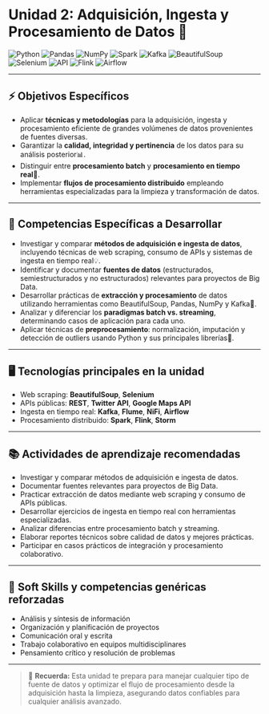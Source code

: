 
# Unidad 2: Adquisición, Ingesta y Procesamiento de Datos 📡

![Python](https://img.shields.io/badge/Python-3776AB?logo=python&logoColor=white)
![Pandas](https://img.shields.io/badge/Pandas-150458?logo=pandas&logoColor=white)
![NumPy](https://img.shields.io/badge/NumPy-013243?logo=numpy&logoColor=white)
![Spark](https://img.shields.io/badge/Spark-FDEE21?logo=apachespark&logoColor=black)
![Kafka](https://img.shields.io/badge/Kafka-231F20?logo=apachekafka&logoColor=white)
![BeautifulSoup](https://img.shields.io/badge/BeautifulSoup-4B8BBE?logo=python&logoColor=white)
![Selenium](https://img.shields.io/badge/Selenium-43B02A?logo=selenium&logoColor=white)
![API](https://img.shields.io/badge/API-FF9800?logo=apachespark&logoColor=black)
![Flink](https://img.shields.io/badge/Flink-EA4335?logo=apacheflink&logoColor=white)
![Airflow](https://img.shields.io/badge/Airflow-017CEE?logo=apacheairflow&logoColor=white)

---

## ⚡ Objetivos Específicos

- Aplicar **técnicas y metodologías** para la adquisición, ingesta y procesamiento eficiente de grandes volúmenes de datos provenientes de fuentes diversas.
- Garantizar la **calidad, integridad y pertinencia** de los datos para su análisis posterior📊.
- Distinguir entre **procesamiento batch** y **procesamiento en tiempo real**🔄.
- Implementar **flujos de procesamiento distribuido** empleando herramientas especializadas para la limpieza y transformación de datos.

---

## 🏅 Competencias Específicas a Desarrollar

- Investigar y comparar **métodos de adquisición e ingesta de datos**, incluyendo técnicas de web scraping, consumo de APIs y sistemas de ingesta en tiempo real💡.
- Identificar y documentar **fuentes de datos** (estructurados, semiestructurados y no estructurados) relevantes para proyectos de Big Data.
- Desarrollar prácticas de **extracción y procesamiento** de datos utilizando herramientas como BeautifulSoup, Pandas, NumPy y Kafka🔬.
- Analizar y diferenciar los **paradigmas batch vs. streaming**, determinando casos de aplicación para cada uno.
- Aplicar técnicas de **preprocesamiento**: normalización, imputación y detección de outliers usando Python y sus principales librerías🧹.

---

## 🖥️ Tecnologías principales en la unidad

- Web scraping: **BeautifulSoup**, **Selenium**
- APIs públicas: **REST**, **Twitter API**, **Google Maps API**
- Ingesta en tiempo real: **Kafka**, **Flume**, **NiFi**, **Airflow**
- Procesamiento distribuido: **Spark**, **Flink**, **Storm**

---

## 📚 Actividades de aprendizaje recomendadas

- Investigar y comparar métodos de adquisición e ingesta de datos.
- Documentar fuentes relevantes para proyectos de Big Data.
- Practicar extracción de datos mediante web scraping y consumo de APIs públicas.
- Desarrollar ejercicios de ingesta en tiempo real con herramientas especializadas.
- Analizar diferencias entre procesamiento batch y streaming.
- Elaborar reportes técnicos sobre calidad de datos y mejores prácticas.
- Participar en casos prácticos de integración y procesamiento colaborativo.

---

## 🤝 Soft Skills y competencias genéricas reforzadas

- Análisis y síntesis de información
- Organización y planificación de proyectos
- Comunicación oral y escrita
- Trabajo colaborativo en equipos multidisciplinares
- Pensamiento crítico y resolución de problemas

---

> 🚦 **Recuerda:** Esta unidad te prepara para manejar cualquier tipo de fuente de datos y optimizar el flujo de procesamiento desde la adquisición hasta la limpieza, asegurando datos confiables para cualquier análisis avanzado.

